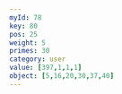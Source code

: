 ```yaml
---
myId: 78
key: 80
pos: 25
weight: 5
primes: 30
category: user
value: [397,1,1,1]
object: [5,16,20,30,37,40]
---
```


